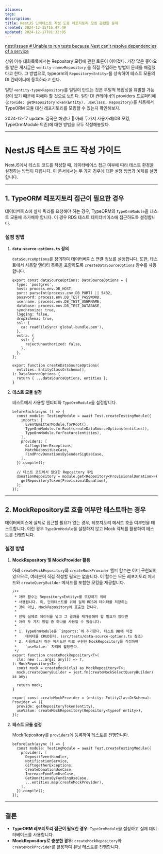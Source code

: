 ```yaml
---
aliases: 
tags: 
description:
title: NestJS 단위테스트 작성 도중 레포지토리 모킹 관련한 문제
created: 2024-12-15T16:47:49
updated: 2024-12-17T01:32:05
---
```

[nest/issues # Unable to run tests because Nest can't resolve dependencies of a service](https://github.com/nestjs/nest/issues/363)

상위 이슈 대화목록에서는 Repository 모킹에 관한 토론이 이어졌다. 가장 많은 좋아요를 받은 게시글은 `<entity-name>Repository` 을 직접 주입하는 방법이 문제를 해결했다고 한다. 그 방법으로, typeorm의 `Repository<Entity>`를 상속하여 테스트 모듈의 DI 컨테이너에 등록하라고 한다.

일단 `<entity-type>Repository`를 일일이 만드는 것은 우발적 복잡성을 유발할 가능성이 있기 때문에 피해야 할 것으로 보인다. 일단 DI 컨테이너의 providers 프로퍼티에 `{provide: getRepositoryToken(Entity), useClass: Repository}`를 사용해서 TypeORM 모듈 대신 레포지토리를 모킹할 수 있는지 확인해보자.

2024-12-17 update: 결국은 해냈다 🎉 아래 두가지 사용사례(DB 모킹, TypeOrmModule 의존)에 대한 방법을 모두 작성해놓았다.

---

# NestJS 테스트 코드 작성 가이드

NestJS에서 테스트 코드를 작성할 때, 데이터베이스 접근 여부에 따라 테스트 환경을 설정하는 방법이 다릅니다. 이 문서에서는 두 가지 경우에 대한 설정 방법과 예제를 설명합니다.

---

## 1. TypeORM 레포지토리 접근이 필요한 경우

데이터베이스에 실제 쿼리를 요청해야 하는 경우, TypeORM의 `TypeOrmModule`을 테스트 모듈에 추가해야 합니다. 이 경우 RDS 테스트 데이터베이스에 접근하도록 설정합니다.

### 설정 방법

1. **`data-source-options.ts` 정의**
    
    `dataSourceOptions`를 정의하여 데이터베이스 연결 정보를 설정합니다. 또한, 테스트에서 사용할 엔티티 목록을 포함하도록 `createDataSourceOptions` 함수를 사용합니다.

    ```tsx
    export const dataSourceOptions: DataSourceOptions = {
      type: 'postgres',
      host: process.env.DB_HOST,
      port: parseInt(process.env.DB_PORT) || 5432,
      password: process.env.DB_TEST_PASSWORD,
      username: process.env.DB_TEST_USERNAME,
      database: process.env.DB_TEST_DATABASE,
      synchronize: true,
      logging: false,
      dropSchema: true,
      ssl: {
        ca: readFileSync('global-bundle.pem'),
      },
      extra: {
        ssl: {
          rejectUnauthorized: false,
        },
      },
    };
    
    export function createDataSourceOptions(
      entities: EntityClassOrSchema[],
    ): DataSourceOptions {
      return { ...dataSourceOptions, entities };
    }
    
    ```

2. **테스트 모듈 설정**
    
    테스트에서 사용할 엔티티와 `TypeOrmModule`을 설정합니다.

    ```tsx
    beforeEach(async () => {
      const module: TestingModule = await Test.createTestingModule({
        imports: [
          EventEmitterModule.forRoot(),
          TypeOrmModule.forRoot(createDataSourceOptions(entities)),
          TypeOrmModule.forFeature(entities),
        ],
        providers: [
          GiftogetherExceptions,
          MatchDepositUseCase,
          FindProvDonationsBySenderSigUseCase,
        ],
      }).compile();
    
      // 테스트 코드에서 필요한 Repository 주입
      donationRepository = module.get<Repository<ProvisionalDonation>>(
        getRepositoryToken(ProvisionalDonation),
      );
    });
    
    ```

---

## 2. MockRepository로 호출 여부만 테스트하는 경우

데이터베이스에 실제로 접근할 필요가 없는 경우, 레포지토리 메서드 호출 여부만을 테스트합니다. 이런 경우 `TypeOrmModule`을 설정하지 않고 Mock 객체를 활용하여 테스트를 진행합니다.

### 설정 방법

1. **MockRepository 및 MockProvider 활용**
    
    아래 `createMockRepository`와 `createMockProvider` 헬퍼 함수는 이미 구현되어 있으므로, 여러분이 직접 작성할 필요는 없습니다. 이 함수는 모든 레포지토리 메서드와 `createQueryBuilder` 메서드를 포함한 모킹을 제공합니다.

    ```tsx
    /**
     * 아래 함수는 Repository<Entity>를 모킹하기 위해
     * 사용됩니다. 즉, 단위테스트를 위해 실제 RDS에 데이터를 저장하는
     * 것이 아닌, MockRepository에 호출만 합니다.
     *
     * 만약 실제로 데이터를 넣고 그 결과를 재가공해야 할 필요가 있다면
     * 아래 두 가지 방법 중 하나를 사용할 수 있습니다:
     *
     * 1. TypeOrmModule을 `imports:`에 추가한다. 테스트 DB에 직접
     *    데이터를 CRUD한다. (src/tests/data-source-options.ts 참조)
     * 2. 사용하고자 하는 메서드만 따로 구현한 MockRepository를 작성하여
     *    `useValue:` 자리에 할당한다.
     */
    export function createMockRepository<T>(
      cls: new (...args: any[]) => T,
    ): MockRepository<T> {
      const mock = createMock(cls) as MockRepository<T>;
      mock.createQueryBuilder = jest.fn(createMockSelectQueryBuilder) as any;
    
      return mock;
    }
    
    export const createMockProvider = (entity: EntityClassOrSchema): Provider => ({
      provide: getRepositoryToken(entity),
      useValue: createMockRepository(Repository<typeof entity>),
    });
    
    ```

2. **테스트 모듈 설정**
    
    MockRepository를 `providers`에 등록하여 테스트를 진행합니다.

    ```tsx
    beforeEach(async () => {
      const module: TestingModule = await Test.createTestingModule({
        providers: [
          DepositEventHandler,
          NotificationService,
          GiftogetherExceptions,
          CreateDonationUseCase,
          IncreaseFundSumUseCase,
          GetDonationsByFundingUseCase,
          ...entities.map(createMockProvider),
        ],
      }).compile();
    });
    
    ```

---

## 결론

- **TypeORM 레포지토리 접근이 필요한 경우**: `TypeOrmModule`을 설정하고 실제 데이터베이스를 사용합니다.
- **MockRepository로 충분한 경우**: `createMockRepository`와 `createMockProvider`를 활용하여 유닛 테스트를 진행합니다.
